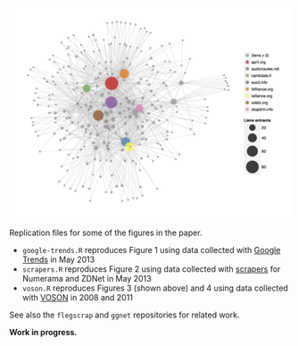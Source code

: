 ![](figure.png)

Replication files for some of the figures in the paper.

* `google-trends.R` reproduces Figure 1 using data collected with [Google Trends][gt] in May 2013
* `scrapers.R` reproduces Figure 2 using data collected with [scrapers][cs] for Numerama and ZDNet in May 2013
* `voson.R` reproduces Figures 3 (shown above) and 4 using data collected with [VOSON][vs] in 2008 and 2011

See also the `flegscrap` and `ggnet` repositories for related work.

[cs]: /
[gt]: /
[vs]: http://voson.anu.edu.au/

**Work in progress.**
